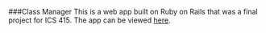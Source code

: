 ###Class Manager
This is a web app built on Ruby on Rails that was a final project for ICS 415.
The app can be viewed <a href = "http://powerful-headland-6712.herokuapp.com/">here</a>.